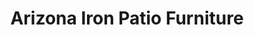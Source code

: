 ---
title: "Arizona Iron Patio Furniture"
url: /phoenix/arizona-iron-patio-furniture/
shop: Möbel
---